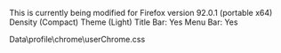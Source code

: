 This is currently being modified for Firefox version 92.0.1 (portable x64)
Density (Compact)
Theme (Light)
Title Bar: Yes
Menu Bar: Yes

Data\profile\chrome\userChrome.css
